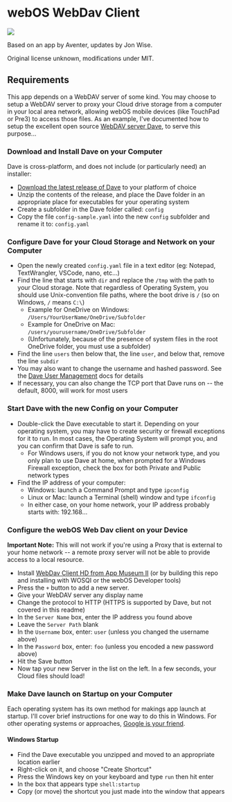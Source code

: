 # webOS WebDav Client

<img src="https://raw.githubusercontent.com/codepoet80/webos-webdavclient/master/icon.png">

Based on an app by Aventer, updates by Jon Wise.

Original license unknown, modifications under MIT.

## Requirements

This app depends on a WebDAV server of some kind. You may choose to setup a WebDAV server to proxy your Cloud drive storage from a computer in your local area network, allowing webOS mobile devices (like TouchPad or Pre3) to access those files. As an example, I've documented how to setup the excellent open source [WebDAV server Dave](https://github.com/micromata/dave), to serve this purpose...

### Download and Install Dave on your Computer

Dave is cross-platform, and does not include (or particularly need) an installer:

* [Download the latest release of Dave](https://github.com/micromata/dave/releases/) to your platform of choice
* Unzip the contents of the release, and place the Dave folder in an appropriate place for executables for your operating system
* Create a subfolder in the Dave folder called: `config`
* Copy the file `config-sample.yaml` into the new `config` subfolder and rename it to: `config.yaml`

### Configure Dave for your Cloud Storage and Network on your Computer

* Open the newly created `config.yaml` file in a text editor (eg: Notepad, TextWrangler, VSCode, nano, etc...)
* Find the line that starts with `dir` and replace the `/tmp` with the path to your Cloud storage. Note that regardless of Operating System, you should use Unix-convention file paths, where the boot drive is `/` (so on Windows, `/` means `C:\`)
    * Example for OneDrive on Windows: `/Users/YourUserName/OneDrive/Subfolder`
    * Example for OneDrive on Mac: `/users/yourusername/OneDrive/Subfolder`
    * (Unfortunately, because of the presence of system files in the root OneDrive folder, you must use a subfolder)
* Find the line `users` then below that, the line `user`, and below that, remove the line `subdir`
* You may also want to change the username and hashed password. See the [Dave User Management](https://github.com/micromata/dave#user-management) docs for details
* If necessary, you can also change the TCP port that Dave runs on -- the default, 8000, will work for most users

### Start Dave with the new Config on your Computer

* Double-click the Dave executable to start it. Depending on your operating system, you may have to create security or firewall exceptions for it to run. In most cases, the Operating System will prompt you, and you can confirm that Dave is safe to run.
    * For Windows users, if you do not know your network type, and you only plan to use Dave at home, when prompted for a Windows Firewall exception, check the box for both Private and Public network types
* Find the IP address of your computer:
    * Windows: launch a Command Prompt and type `ipconfig`
    * Linux or Mac: launch a Terminal (shell) window and type `ifconfig`
    * In either case, on your home network, your IP address probably starts with: 192.168...

### Configure the webOS Web Dav client on your Device

**Important Note:** This will not work if you're using a Proxy that is external to your home network -- a remote proxy server will not be able to provide access to a local resource.

* Install [WebDav Client HD from App Museum II](http://appcatalog.webosarchive.com/showMuseumDetails.php?search=webdav&app=1000505) (or by building this repo and installing with WOSQI or the webOS Developer tools)
* Press the `+` button to add a new server.
* Give your WebDAV server any display name
* Change the protocol to HTTP (HTTPS is supported by Dave, but not covered in this readme)
* In the `Server Name` box, enter the IP address you found above
* Leave the `Server Path` blank
* In the `Username` box, enter: `user` (unless you changed the username above)
* In the `Password` box, enter: `foo` (unless you encoded a new password above)
* Hit the Save button
* Now tap your new Server in the list on the left. In a few seconds, your Cloud files should load!

### Make Dave launch on Startup on your Computer

Each operating system has its own method for makings app launch at startup. I'll cover brief instructions for one way to do this in Windows. For other operating systems or approaches, [Google is your friend](https://www.google.com/search?form=MOZLBR&pc=MOZI&q=making+an+app+run+at+startup+mac).

#### Windows Startup

* Find the Dave executable you unzipped and moved to an appropriate location earlier
* Right-click on it, and choose "Create Shortcut"
* Press the Windows key on your keyboard and type `run` then hit enter
* In the box that appears type `shell:startup`
* Copy (or move) the shortcut you just made into the window that appears
